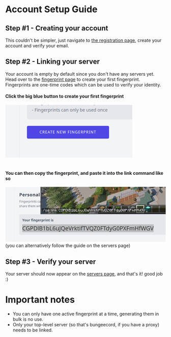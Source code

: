[//]: # (TITLE:Linking your account)
[//]: # (DESCRIPTION:Link your Minecraft server to your Craftmend account)
[//]: # (TAGS:accounts,linking,craftmend,setup,minecraft,plugin,link)

# Account Setup Guide

## Step #1 - Creating  your account
This couldn't be simpler, just navigate to [the registration page](https://account.craftmend.com/register), create your account and verify your email.

## Step #2 - Linking your server
Your account is empty by default since you don't have any servers yet. Head over to the [fingerprint page](https://account.craftmend.com/account/fingerprint) to create your first fingerprint. Fingerprints are one-time codes which can be used to verify your identity.

#### Click the big blue button to create your first fingerprint
![FingerprintButton](assets/fingerprint-button.png)
<br />
<br />

#### You can then copy the fingerprint, and paste it into the link command like so
![commandexample](assets/fingerprint-in-minecraft.png)
(you can alternatively follow the guide on the servers page)

## Step #3 - Verify your server
Your server should now appear on the [servers page](https://account.craftmend.com/account/openaudiomc/servers), and that's it! good job :)

# Important notes
 - You can only have one active fingerprint at a time, generating them in bulk is no use.
 - Only your top-level server (so that's bungeecord, if you have a proxy) needs to be linked.